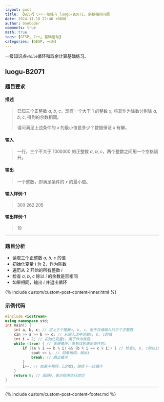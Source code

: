 ```yaml
---
layout: post
title: 【GESP】C++一级练习 luogu-B2071, 余数相同问题
date: 2024-11-18 22:40 +0800
author: OneCoder
comments: true
math: true
tags: [GESP, C++, 基础语句]
categories: [GESP, 一级]
---
```

一级知识点`while`循环和取余计算基础练习。

<!--more-->

## luogu-B2071

### 题目要求

#### 描述

>已知三个正整数 $a$, $b$, $c$。现有一个大于 $1$ 的整数 $x$, 将其作为除数分别除 $a$, $b$, $c$, 得到的余数相同。
>
>请问满足上述条件的 $x$ 的最小值是多少？数据保证 $x$ 有解。

#### 输入

>一行，三个不大于 $1000000$ 的正整数 $a$, $b$, $c$，两个整数之间用一个空格隔开。

#### 输出

>一个整数，即满足条件的 $x$ 的最小值。

#### 输入样例-1

>300 262 205

#### 输出样例-1

>19

---

### 题目分析

- 读取三个正整数 $a$, $b$, $c$ 的值
- 初始化变量 $i$ 为 $2$，作为除数
- 遍历从 $2$ 开始的所有整数 $i$
- 检查 $a$, $b$, $c$ 除以 $i$ 的余数是否相同
- 如果相同，输出 $i$ 并退出循环

{% include custom/custom-post-content-inner.html %}

### 示例代码

```cpp
#include <iostream>
using namespace std;
int main() {
    int a, b, c; // 定义三个整数a, b, c，用于存储输入的三个正整数
    cin >> a >> b >> c; // 从输入流中读取a, b, c的值
    int i = 2; // 初始化变量i，用于作为除数
    while (true) { // 无限循环，直到找到满足条件的i
        if ((a % i == b % i) && (b % i == c % i)) { // 检查a, b, c除以i的余数是否相同
            cout << i; // 如果相同，输出i
            break; // 跳出循环
        }
        i++; // 如果不相同，i自增1，继续下一轮循环
    }
    return 0; // 返回0，表示程序执行成功
}
```

---

{% include custom/custom-post-content-footer.md %}

